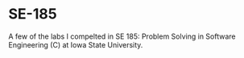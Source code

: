 # SE-185
A few of the labs I compelted in SE 185: Problem Solving in Software Engineering (C) at Iowa State University.
